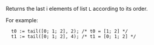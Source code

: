 Returns the last i elements of list `L` according to its order.

For example:
```archetype
  t0 := tail([0; 1; 2], 2); /* t0 = [1; 2] */
  t1 := tail([0; 1; 2], 4); /* t1 = [0; 1; 2] */
```
